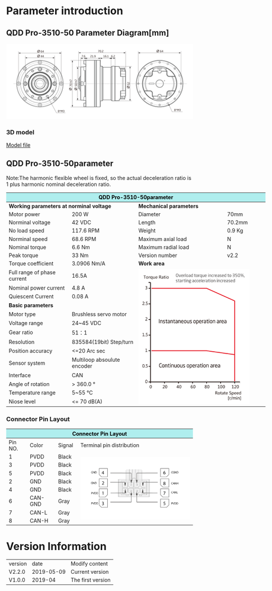 # Parameter introduction
## QDD Pro-3510-50 Parameter Diagram[mm]
![QDD Pro-3510-50]( ../img/Qddpro_3510三视图.png )
### 3D model
[Model file]( ../img/QDD_Pro-3510-50-70_v2_2.step.zip )

## QDD Pro-3510-50parameter

Note:The harmonic flexible wheel is fixed, so the actual deceleration ratio is 1 plus harmonic nominal deceleration ratio.

<table style="width:700px"><thead><tr><th colspan="4" style="background: PaleTurquoise; color: black;">QDD Pro-3510-50parameter</th></tr></thead><tbody><tr><td colspan="2" width=50%><b>Working parameters at norminal voltage</b></td><td colspan="2" width=50%><b>Mechanical parameters</b></td></tr><tr><td>Motor power</td><td>200 W</td><td>Diameter</td><td>70mm</td></tr><tr><td>Norminal voltage</td><td>42 VDC</td><td>Length</td><td>70.2mm</td></tr><tr><td>No load speed</td><td>117.6 RPM</td><td>Weight</td><td>0.9 Kg</td></tr><tr><td>Norminal speed</td><td>68.6 RPM</td><td>Maximum axial load</td><td>  N</td></tr><tr><td>Nominal torque</td><td>6.6 Nm</td><td>Maximum radial load</td><td>  N</td></tr><tr><td>Peak torque</td><td>33 Nm</td><td>Version number</td><td>v2.2</td></tr><tr><td>Torque coefficient</td><td>3.0906 Nm/A</td><td colspan="2"><b>Work area</b></td></tr><tr><td>Full range of phase current</td><td>16.5A</td><td colspan="2" rowspan="15"><img src="../img/QDD Pro-3510-50quxian.png" style="width:300px"></td></tr><tr><td>Nominal power current</td><td>4.8 A</td></tr><tr><td>Quiescent Current</td><td>0.08 A</td></tr><tr><td colspan="2"><b>Basic parameters</b></td></tr><tr><td>Motor type</td><td>
Brushless servo motor</td></tr><tr><td>Voltage range</td><td>24~45 VDC</td></tr><tr><td>Gear ratio</td><td>51：1</td></tr><tr><td>Resolution</td><td>835584(19bit) Step/turn</td></tr><tr><td>Position accuracy</td><td><=20 Arc sec</td></tr><tr><td>Sensor system</td><td>Multiloop absoulute encoder</td></tr><tr><td>Interface</td><td>CAN</td></tr><tr><td>Angle of rotation</td><td>> 360.0 °</td></tr><tr><td>Temperature range</td><td>5~55 °C</td></tr><tr><td>Niose level</td><td><= 70 dB(A)</td></tr></tbody></table>

### Connector Pin Layout
<table class="tableizer-table">
<thead><tr class="tableizer-firstrow"><th colspan="4" style="background: PaleTurquoise; color: black;width:800px">Connector Pin Layout</th></tr></thead><tbody><tr><td>Pin NO.</td><td>Color</td><td>Signal</td><td>Terminal pin distribution</td></tr><tr><td>1</td><td>PVDD</td><td>Black</td><td rowspan="9"><img src="../img/配线2-2.png" style="width:450px"></td></tr><tr><td>3</td><td>PVDD</td><td>Black</td></tr><tr><td>5</td><td>PVDD</td><td>Black</td></tr><tr><td>2</td><td>GND</td><td>Black</td></tr><tr><td>4</td><td>GND</td><td>Black</td></tr><tr><td>6</td><td>CAN-GND</td><td>Gray</td></tr><tr><td>7</td><td>CAN-L</td><td>Gray</td></tr><tr><td>8</td><td>CAN-H</td><td>Gray</td></tr></tbody></table>

# Version Information
<table class="tableizer-table">
<thead><tr class="tableizer-firstrow"></thead><tbody>
 <tr><td>version</td><td>date</td><td>Modify content</td></tr>
 <tr><td>V2.2.0</td><td>2019-05-09</td><td>Current version</td></tr>
 <tr><td>V1.0.0</td><td>2019-04</td><td>The first version</td></tr>
</tbody></table>
